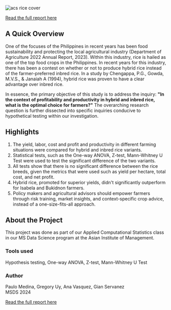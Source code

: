 ![acs rice cover](https://github.com/helloanavee/inbred-vs-hybrid-rice/assets/15902153/1e6e0f23-0c95-4ec5-a10e-900124fc7460)


[Read the full report here](https://helloanavee.github.io/textblob-sentiment-analysis/TextBlob_vs_Traditional_ML.html)

## A Quick Overview
One of the focuses of the Philippines in recent years has been food sustainability and protecting the local agricultural industry (Department of Agriculture 2022 Annual Report, 2023). Within this industry, rice is hailed as one of the top food crops in the Philippines. In recent years for this industry, there has been a contest on whether or not to produce hybrid rice instead of the farmer-preferred inbred rice. In a study by Chengappa, P.G., Gowda, M.V.S., & Janaiah A (1994), hybrid rice was proven to have a clear advantage over inbred rice. 

In essence, the primary objective of this study is to address the inquiry: **"In the context of profitability and productivity in hybrid and inbred rice, what is the optimal choice for farmers?"** The overarching research question is further dissected into specific inquiries conducive to hypothetical testing within our investigation.

## Highlights
1. The yield, labor, cost and profit and productivity in different farming situations were compared for hybrid and inbred rice variants.
2. Statistical tests, such as the One-way ANOVA, Z-test, Mann-Whitney U Test were used to test the significant difference of the two variants.
3. All tests show that there is no significant difference between the rice breeds, given the metrics that were used such as yield per hectare, total cost, and net profit.
4. Hybrid rice, promoted for superior yields, didn't significantly outperform for Isabela and Bukidnon farmers.
5. Policy makers and agricultural advisors should empower farmers through risk training, market insights, and context-specific crop advice, instead of a one-size-fits-all approach.

## About the Project
This project was done as part of our Applied Computational Statistics class in our MS Data Science program at the Asian Institute of Management.

### Tools used
Hypothesis testing, One-way ANOVA, Z-test, Mann-Whitney U Test

### Author
Paulo Medina, Gregory Uy, Ana Vasquez, Gian Servanez
<br> MSDS 2024

[Read the full report here](https://helloanavee.github.io/textblob-sentiment-analysis/TextBlob_vs_Traditional_ML.html)
